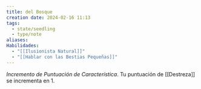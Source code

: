 ```yaml
---
title: del Bosque
creation date: 2024-02-16 11:13
tags:
  - state/seedling
  - type/note
aliases: 
Habilidades:
  - "[[Ilusionista Natural]]"
  - "[[Hablar con las Bestias Pequeñas]]"
---
```

*Incremento de Puntuación de Característica*. Tu puntuación de [[Destreza]] se incrementa en 1.

